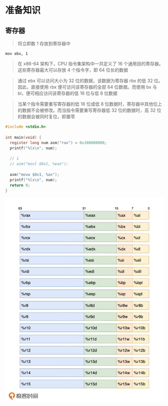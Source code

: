# 准备知识

## 寄存器
> 将立即数 1 存放到寄存器中

```
mov ebx, 1
```

> 在 x86-64 架构下，CPU 指令集架构中一共定义了 16 个通用目的寄存器。这些寄存器最大可以存放 4 个指令字，即 64 位长的数据

> 通过 ebx 可以访问大小为 32 位的数据，该数据为寄存器 rbx 的低 32 位。因此，直接使用 rbx 便可访问该寄存器的全部 64 位数据。而使用 bx 与 bl，便可相应访问该寄存器的低 16 位与低 8 位数据

> 当某个指令需要重写寄存器的低 16 位或低 8 位数据时，寄存器中其他位上的数据不会被修改。而当指令需要重写寄存器低 32 位的数据时，高 32 位的数据会被同时复位，即置零

```c
#include <stdio.h>

int main(void) {
  register long num asm("rax") = 0x100000000;
  printf("%lx\n", num);

  // 1
  // asm("movl $0x1, %eax");

  asm("movw $0x1, %ax");
  printf("%lx\n", num);
  return 0;
}
```

![](media/16598871211954/16598871966275.jpg)
